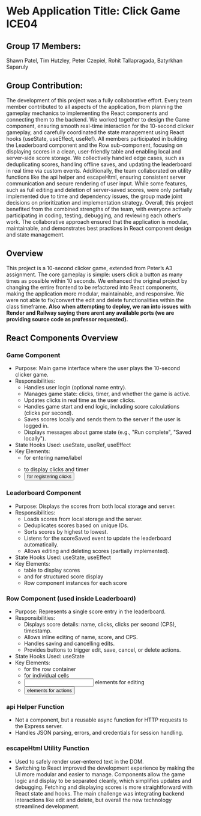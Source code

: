 # Web Application Title: Click Game ICE04 
## Group 17 Members: 
Shawn Patel, Tim Hutzley, Peter Czepiel, Rohit Tallapragada, Batyrkhan Saparuly
## Group Contribution: 
The development of this project was a fully collaborative effort. Every team member contributed to all aspects of the application, from planning the gameplay mechanics to implementing the React components and connecting them to the backend. We worked together to design the Game component, ensuring smooth real-time interaction for the 10-second clicker gameplay, and carefully coordinated the state management using React hooks (useState, useEffect, useRef). All members participated in building the Leaderboard component and the Row sub-component, focusing on displaying scores in a clean, user-friendly table and enabling local and server-side score storage. We collectively handled edge cases, such as deduplicating scores, handling offline saves, and updating the leaderboard in real time via custom events. Additionally, the team collaborated on utility functions like the api helper and escapeHtml, ensuring consistent server communication and secure rendering of user input. While some features, such as full editing and deletion of server-saved scores, were only partially implemented due to time and dependency issues, the group made joint decisions on prioritization and implementation strategy. Overall, this project benefited from the combined strengths of the team, with everyone actively participating in coding, testing, debugging, and reviewing each other’s work. The collaborative approach ensured that the application is modular, maintainable, and demonstrates best practices in React component design and state management.


## Overview
This project is a 10-second clicker game, extended from Peter’s A3 assignment. The core gameplay is simple: users click a button as many times as possible within 10 seconds. We enhanced the original project by changing the entire frontend to be refactored into React components, making the application more modular, maintainable, and responsive. We were not able to fix/convert the edit and delete functionalities within the class timeframe. **Also when attempting to deploy, we ran into issues with Render and Railway saying there arent any available ports (we are providing source code as professor requested).**

## React Components Overview
### Game Component
- Purpose: Main game interface where the user plays the 10-second clicker game.
- Responsibilities:
  - Handles user login (optional name entry).
  - Manages game state: clicks, timer, and whether the game is active.
  - Updates clicks in real time as the user clicks.
  - Handles game start and end logic, including score calculations (clicks per second).
  - Saves scores locally and sends them to the server if the user is logged in.
  - Displays messages about game state (e.g., "Run complete", "Saved locally").
- State Hooks Used: useState, useRef, useEffect
- Key Elements:
  - <form> for entering name/label
  - <div> to display clicks and timer
  - <button> for registering clicks

### Leaderboard Component
- Purpose: Displays the scores from both local storage and server.
- Responsibilities:
  - Loads scores from local storage and the server.
  - Deduplicates scores based on unique IDs.
  - Sorts scores by highest to lowest.
  - Listens for the scoreSaved event to update the leaderboard automatically.
  - Allows editing and deleting scores (partially implemented).
- State Hooks Used: useState, useEffect
- Key Elements:
  - table to display scores
  - <thead> and <tbody> for structured score display
  - Row component instances for each score


### Row Component (used inside Leaderboard)
- Purpose: Represents a single score entry in the leaderboard.
- Responsibilities:
  - Displays score details: name, clicks, clicks per second (CPS), timestamp.
  - Allows inline editing of name, score, and CPS.
  - Handles saving and cancelling edits.
  - Provides buttons to trigger edit, save, cancel, or delete actions.
- State Hooks Used: useState
- Key Elements:
  - <tr> for the row container
  - <td> for individual cells
  - <input> elements for editing
  - <button> elements for actions
  
### api Helper Function
- Not a component, but a reusable async function for HTTP requests to the Express server.
- Handles JSON parsing, errors, and credentials for session handling.

### escapeHtml Utility Function
- Used to safely render user-entered text in the DOM.
- Switching to React improved the development experience by making the UI more modular and easier to manage. Components allow the game logic and display to be separated cleanly, which simplifies updates and debugging. Fetching and displaying scores is more straightforward with React state and hooks. The main challenge was integrating backend interactions like edit and delete, but overall the new technology streamlined development.

